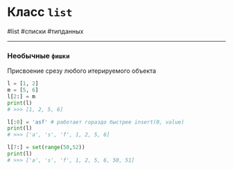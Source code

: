 # Класс `list`
#list #списки #типданных 
***

### Необычные `фишки`

Присвоение срезу любого итерируемого объекта
```python
l = [1, 2]
m = [5, 6]
l[2:] = m
print(l)
# >>> [1, 2, 5, 6]

l[:0] = 'asf' # работает гораздо быстрее insert(0, value)
print(l)
# >>> ['a', 's', 'f', 1, 2, 5, 6]

l[7:] = set(range(50,52))
print(l)
# >>> ['a', 's', 'f', 1, 2, 5, 6, 50, 51]
```

